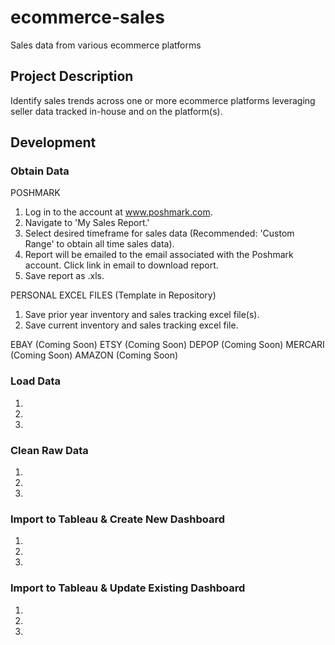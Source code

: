# ecommerce-sales
Sales data from various ecommerce platforms

## Project Description
Identify sales trends across one or more ecommerce platforms leveraging seller data tracked in-house and on the platform(s).



## Development

### Obtain Data
POSHMARK
1. Log in to the account at www.poshmark.com.
2. Navigate to 'My Sales Report.'
3. Select desired timeframe for sales data (Recommended: 'Custom Range' to obtain all time sales data).
4. Report will be emailed to the email associated with the Poshmark account. Click link in email to download report.
5. Save report as .xls.

PERSONAL EXCEL FILES (Template in Repository)
1. Save prior year inventory and sales tracking excel file(s).
2. Save current inventory and sales tracking excel file.

EBAY (Coming Soon)
ETSY (Coming Soon)
DEPOP (Coming Soon)
MERCARI (Coming Soon)
AMAZON (Coming Soon)

### Load Data
1.
2.
3.

### Clean Raw Data
1. 
2. 
3. 

### Import to Tableau & Create New Dashboard
1. 
2. 
3. 

### Import to Tableau & Update Existing Dashboard
1. 
2. 
3. 
